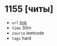 # 1155 [читы]
- `url` [link](https://leetcode.com/problems/number-of-dice-rolls-with-target-sum/description/?envType=daily-question&envId=2023-12-26)
- `time` 30m
- `source` leetcode
- `tags` hard

